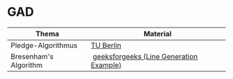 # GAD

Thema | Material
----- | -----
Pledge-Algorithmus | [TU Berlin](http://www.inf.fu-berlin.de/lehre/SS17/PSThInf/notes/06_pledge.pdf)
Bresenham's Algorithm | [geeksforgeeks (Line Generation Example)](https://www.geeksforgeeks.org/bresenhams-line-generation-algorithm/)
